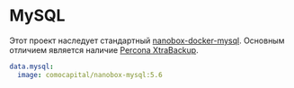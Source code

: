 # MySQL

Этот проект наследует стандартный [nanobox-docker-mysql](https://github.com/nanobox-io/nanobox-docker-mysql). Основным отличием является наличие [Percona XtraBackup](https://www.percona.com/doc/percona-xtrabackup/LATEST/index.html).

```yml
data.mysql:
  image: comocapital/nanobox-mysql:5.6
```
